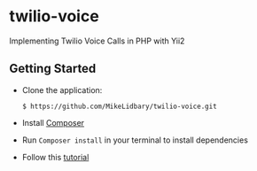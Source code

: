 # twilio-voice
Implementing Twilio Voice Calls in PHP with Yii2

## Getting Started

* Clone the application:

      $ https://github.com/MikeLidbary/twilio-voice.git

- Install [Composer](https://getcomposer.org/doc/00-intro.md#installation-linux-unix-osx)

- Run ```Composer install``` in your terminal to install dependencies
- Follow this [tutorial](https://www.twilio.com/blog/add-voice-calls-to-yii2-php-app)